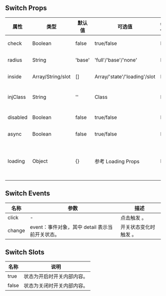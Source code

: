 ## Switch Props

| 属性     | 类型              | 默认值 | 可选值                       | 必传 | 说明                                          |
| -------- | ----------------- | ------ | ---------------------------- | ---- | --------------------------------------------- |
| check    | Boolean           | false  | true/false                   | N    | 开关状态。                                    |
| radius   | String            | 'base' | 'full'/'base'/'none'         | N    | 圆角风格。                                    |
| inside   | Array/String/slot | []     | Array/'state'/'loading'/slot | N    | 开关内部内容。                                |
| injClass | String            | ''     | Class                        | N    | 注入 CSS 名称。                               |
| disabled | Boolean           | false  | true/false                   | N    | 是否禁用。                                    |
| async    | Boolean           | false  | true/false                   | N    | 是否异步。                                    |
| loading  | Object            | {}     | 参考 Loading Props           | N    | 加载组件参数，仅 inside 为 'loading' 时生效。 |

## Switch Events

| 名称   | 参数                                            | 描述                  |
| ------ | ----------------------------------------------- | --------------------- |
| click  | -                                               | 点击触发 。           |
| change | event：事件对象，其中 detail 表示当前开关状态。 | 开关状态变化时触发 。 |

## Switch Slots

| 名称  | 说明                       |
| ----- | -------------------------- |
| true  | 状态为开启时开关内部内容。 |
| false | 状态为关闭时开关内部内容。 |
